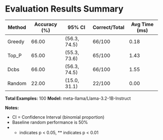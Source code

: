 # Evaluation Results Summary

| Method | Accuracy (%) | 95% CI | Correct/Total | Avg Time (ms) |
|--------|--------------|--------|---------------|---------------|
| Greedy | 66.00 | (56.3, 74.5) | 66/100 | 0.18 |
| Top_P | 65.00 | (55.3, 73.6) | 65/100 | 1.43 |
| Dcbs | 66.00 | (56.3, 74.5) | 66/100 | 1.55 |
| Random | 22.00 | (15.0, 31.1) | 22/100 | 0.00 |

**Total Examples:** 100
**Model:** meta-llama/Llama-3.2-1B-Instruct

**Notes:**
- CI = Confidence Interval (binomial proportion)
- Baseline random performance is 50%
- * indicates p < 0.05, ** indicates p < 0.01
